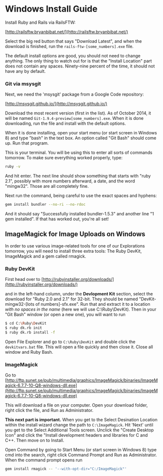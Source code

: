 # Windows Install Guide

Install Ruby and Rails via RailsFTW:

[http://railsftw.bryanbibat.net/](http://railsftw.bryanbibat.net/)

Select the big red button that says "Download Latest", and when the download is finished, run the `rails-ftw-[some_numbers].exe` file.

The default install options are good, you should not need to change anything. The only thing to watch out for is that the "Install Location" part does not contain any spaces. Ninety-nine percent of the time, it should not have any by default.

### Git via msysgit

Next, we need the 'msysgit' package from a Google Code repository:

[http://msysgit.github.io/](http://msysgit.github.io/)

Download the most recent version (first in the list). As of October 2014, it will be named `Git-1.9.4-preview[some_numbers].exe`. When it is done downloading, run the file and install with the default options.

When it is done installing, open your start menu (or start screen in Windows 8) and type "bash" in the text box. An option called "Git Bash" should come up. Run that program.

This is your terminal. You will be using this to enter all sorts of commands tomorrow. To make sure everything worked properly, type:

```bash
ruby -v
```

And hit enter. The next line should show something that starts with "ruby 2.1", possibly with more numbers afterward, a date, and the word "mingw32". Those are all completely fine.

Next run the command, being careful to use the exact spaces and hyphens:

```bash
gem install bundler --no-ri --no-rdoc
```

And it should say "Successfully installed bundler-1.5.3" and another line "1 gem installed". If that has worked out, you're all set!

## ImageMagick for Image Uploads on Windows

In order to use various image-related tools for one of our Explorations tomorrow, you will need to install three extra tools: The Ruby DevKit, ImageMagick and a gem called rmagick.

### Ruby DevKit

First head over to [http://rubyinstaller.org/downloads/](http://rubyinstaller.org/downloads/)

and in the left-hand column, under the **Devlopment Kit** section, select the download for "Ruby 2.0 and 2.1" for 32-bit. They should be named "DevKit-mingw32-[lots of numbers]-sfx.exe". Run that and extract it to a location *with no spaces in the name* (here we will use C:\Ruby\DevKit). Then in your "Git Bash" window (or open a new one), you will want to run

```bash
$ cd C:\Ruby\DevKit
$ ruby dk.rb init
$ ruby dk.rb install -f
```

Open File Explorer and go to `C:\Ruby\DevKit` and double click the `devkitvars.bat` file. This will open a file quickly and then close it. Close all window and Ruby Bash.


### ImageMagick

Go to [http://ftp.sunet.se/pub/multimedia/graphics/ImageMagick/binaries/ImageMagick-6.7.7-10-Q8-windows-dll.exe](http://ftp.sunet.se/pub/multimedia/graphics/ImageMagick/binaries/ImageMagick-6.7.7-10-Q8-windows-dll.exe)

This will download a file on your computer. Open your download folder, right click the file, and Run as Administrator.

**This next part is important.** When you get to the Select Desination Location within the install wizard change the path to `C:\ImageMagick`. Hit 'Next' until you get to the Select Additional Tools screen. Unclick the "Create Desktop Icon" and click the "Install development headers and libraries for C and C++. Then move on to Install.

Open Command by going to Start Menu (or start screen in Windows 8) type cmd into the search, right click Command Prompt and Run as Administrator. When the command prompt opens run

```bash
gem install rmagick -- '--with-opt-dir="C:/ImageMagick"'
```
